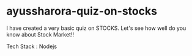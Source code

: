 # ayussharora-quiz-on-stocks
I have created a very basic quiz on STOCKS. Let's see how well do you know about Stock Market!!

Tech Stack :
Nodejs
